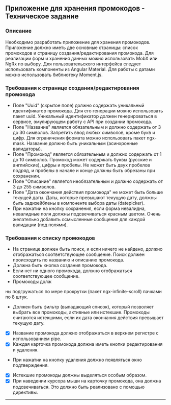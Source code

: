 ## Приложение для хранения промокодов - Техническое задание

### Описание

Необходимо разработать приложение для хранения промокодов. Приложение должно иметь две основные страницы: список промокодов и страницу создания/редактирования промокода. Для реализации форм и хранения данных можно использовать MobX или NgRx по выбору. Для пользовательского интерфейса следует использовать компоненты из Angular Material. Для работы с датами можно использовать библиотеку Moment.js.

### Требования к странице создания/редактирования промокода

- Поле "Uuid" (скрытое поле) должно содержать уникальный идентификатор промокода. Для его генерации можно использовать пакет uuid. Уникальный идентификатор должен генерироваться в сервисе, эмулирующем работу с API при создании промокода.
- Поле "Название" является обязательным и должно содержать от 3 до 30 символов. Запретить ввод любых символов, кроме букв и цифр. Для ограничения формата можно использовать пакет ngx-mask. Название должно быть уникальным (асинхронные валидаторы).
- Поле "Промокод" является обязательным и должно содержать от 1 до 10 символов. Промокод может содержать буквы (русские и английские), цифры и пробелы. Не может быть двух пробелов подряд, и пробелы в начале и конце должны быть обрезаны при сохранении.
- Поле "Описание" является необязательным и должно содержать от 3 до 255 символов.
- Поле "Дата окончания действия промокода" не может быть больше текущей даты. Даты, которые превышают текущую дату, должны быть задизейблены в компоненте выбора даты (datepicker).
- При нажатии на кнопку сохранения, если форма невалидна, невалидные поля должны подсвечиваться красным цветом. Очень желательно добавить осмысленные сообщения для каждой валидации (под полями).

### Требования к списку промокодов

- На странице должен быть поиск, и если ничего не найдено, должно отображаться соответствующее сообщение. Поиск должен происходить по названию и описанию промокода.
- Должна быть кнопка создания промокода.
- Если нет ни одного промокода, должно отображаться соответствующее сообщение.
- Промокоды долж

ны подгружаться по мере прокрутки (пакет ngx-infinite-scroll) пачками по 8 штук.
- Должен быть фильтр (выпадающий список), который позволяет выбрать все промокоды, активные или истекшие. Промокоды считаются истекшими, если их дата окончания действия превышает текущую дату.
- [x] Название промокода должно отображаться в верхнем регистре с использованием pipe.
- [x] Каждая карточка промокода должна иметь кнопки редактирования и удаления.
- При нажатии на кнопку удаления должно появляться окно подтверждения.
- [x] Истекшие промокоды должны выделяться особым образом.
- [x] При наведении курсора мыши на карточку промокода, она должна подсвечиваться. Это должно быть реализовано с помощью директивы.

---